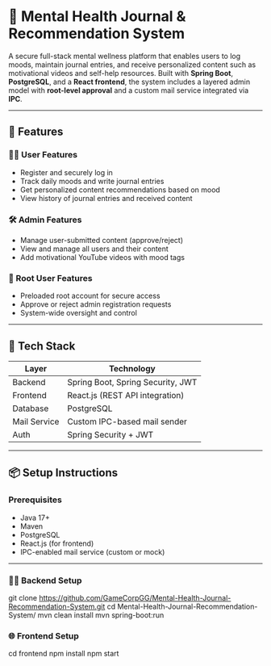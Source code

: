 # 🧠 Mental Health Journal & Recommendation System

A secure full-stack mental wellness platform that enables users to log moods, maintain journal entries, and receive personalized content such as motivational videos and self-help resources. Built with **Spring Boot**, **PostgreSQL**, and a **React frontend**, the system includes a layered admin model with **root-level approval** and a custom mail service integrated via **IPC**.

---

## 🚀 Features

### 🧘‍♀️ User Features
- Register and securely log in
- Track daily moods and write journal entries
- Get personalized content recommendations based on mood
- View history of journal entries and received content

### 🛠️ Admin Features
- Manage user-submitted content (approve/reject)
- View and manage all users and their content
- Add motivational YouTube videos with mood tags

### 🔐 Root User Features
- Preloaded root account for secure access
- Approve or reject admin registration requests
- System-wide oversight and control

---

## 🧰 Tech Stack

| Layer       | Technology                           |
|-------------|--------------------------------------|
| Backend     | Spring Boot, Spring Security, JWT    |
| Frontend    | React.js (REST API integration)      |
| Database    | PostgreSQL                           |
| Mail Service| Custom IPC-based mail sender         |
| Auth        | Spring Security + JWT                |

---

## 📦 Setup Instructions

### Prerequisites
- Java 17+
- Maven
- PostgreSQL
- React.js (for frontend)
- IPC-enabled mail service (custom or mock)

---

### 🧑‍💻 Backend Setup

git clone https://github.com/GameCorpGG/Mental-Health-Journal-Recommendation-System.git
cd Mental-Health-Journal-Recommendation-System/
mvn clean install
mvn spring-boot:run

### 🌐 Frontend Setup

cd frontend
npm install
npm start
